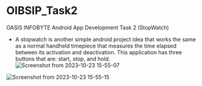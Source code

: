 # OIBSIP_Task2
OASIS INFOBYTE Android App Development Task 2 (StopWatch)
- A stopwatch is another simple android project idea that works the same
as a normal handheld timepiece that measures the time elapsed between its
activation and deactivation. This application has three buttons that are:
start, stop, and hold.
![Screenshot from 2023-10-23 15-55-07](https://github.com/PSitole/OIBSIP_Task2/assets/108081938/f9be4d45-333c-4523-9d72-c70a0626d754)

![Screenshot from 2023-10-23 15-55-15](https://github.com/PSitole/OIBSIP_Task2/assets/108081938/e05c823b-466a-4a78-a2bf-b9779d682bb5)

